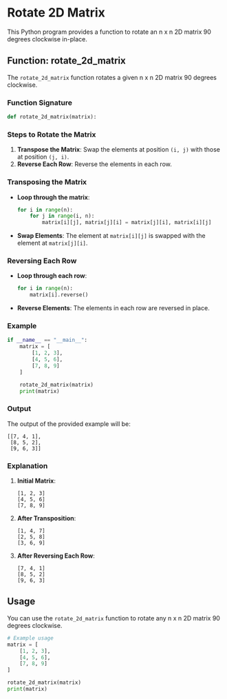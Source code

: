 # Rotate 2D Matrix
This Python program provides a function to rotate an n x n 2D matrix 90 degrees clockwise in-place.

## Function: rotate_2d_matrix
The `rotate_2d_matrix` function rotates a given n x n 2D matrix 90 degrees clockwise. 

### Function Signature
```python
def rotate_2d_matrix(matrix):
```

### Steps to Rotate the Matrix
1. **Transpose the Matrix**: Swap the elements at position `(i, j)` with those at position `(j, i)`.
2. **Reverse Each Row**: Reverse the elements in each row.

### Transposing the Matrix
- **Loop through the matrix**: 
  ```python
  for i in range(n):
      for j in range(i, n):
          matrix[i][j], matrix[j][i] = matrix[j][i], matrix[i][j]
  ```
- **Swap Elements**: The element at `matrix[i][j]` is swapped with the element at `matrix[j][i]`.

### Reversing Each Row
- **Loop through each row**: 
  ```python
  for i in range(n):
      matrix[i].reverse()
  ```
- **Reverse Elements**: The elements in each row are reversed in place.

### Example
```python
if __name__ == "__main__":
    matrix = [
        [1, 2, 3],
        [4, 5, 6],
        [7, 8, 9]
    ]

    rotate_2d_matrix(matrix)
    print(matrix)
```

### Output
The output of the provided example will be:
```
[[7, 4, 1],
 [8, 5, 2],
 [9, 6, 3]]
```

### Explanation
1. **Initial Matrix**:
    ```
    [1, 2, 3]
    [4, 5, 6]
    [7, 8, 9]
    ```
2. **After Transposition**:
    ```
    [1, 4, 7]
    [2, 5, 8]
    [3, 6, 9]
    ```
3. **After Reversing Each Row**:
    ```
    [7, 4, 1]
    [8, 5, 2]
    [9, 6, 3]
    ```

## Usage
You can use the `rotate_2d_matrix` function to rotate any n x n 2D matrix 90 degrees clockwise.

```python
# Example usage
matrix = [
    [1, 2, 3],
    [4, 5, 6],
    [7, 8, 9]
]

rotate_2d_matrix(matrix)
print(matrix)
```

